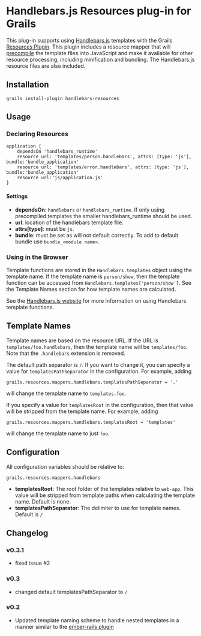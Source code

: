 # Handlebars.js Resources plug-in for Grails

This plug-in supports using [Handlebars.js](http://handlebarsjs.com/) templates with the Grails [Resources Plugin](http://www.grails.org/plugin/resources).
This plugin includes a resource mapper that will [precompile](http://handlebarsjs.com/precompilation.html) the template files into JavaScript and
make it available for other resource processing, including minification and bundling. The Handlebars.js resource files are also included.

## Installation

    grails install-plugin handlebars-resources

## Usage

### Declaring Resources

    application {
        dependsOn 'handlebars_runtime'
        resource url: 'templates/person.handlebars', attrs: [type: 'js'], bundle:'bundle_application'
        resource url: 'templates/error.handlebars', attrs: [type: 'js'], bundle:'bundle_application'
        resource url:'js/application.js'
    }

#### Settings

*   **dependsOn**: `handlebars` or `handlebars_runtime`. If only using precompiled templates the smaller handlebars_runtime should be used.
*   **url**: location of the handlebars template file.
*   **attrs[type]**: must be `js`.
*   **bundle**: must be set as will not default correctly. To add to default bundle use `bundle_<module name>`.

### Using in the Browser

Template functions are stored in the `Handlebars.templates` object using the template name. If the template name is
`person/show`, then the template function can be accessed from `Handlebars.templates['person/show']`. See the Template Names section for how template names are calculated.

See the [Handlebars.js website](http://handlebarsjs.com/) for more information on using Handlebars template functions.

## Template Names

Template names are based on the resource URL. If the URL is `templates/foo.handlebars`, then the template name will be `templates/foo`.
Note that the `.handlebars` extension is removed.

The default path separator is `/`. If you want to change it, you can specify a value for `templatesPathSeparator` in the configuration. For example,
adding

    grails.resources.mappers.handlebars.templatesPathSeparator = '.'

will change the template name to `templates.foo`.

If you specify a value for `templatesRoot` in the configuration, then that value will be stripped from the template name. For example, adding

    grails.resources.mappers.handlebars.templatesRoot = 'templates'

will change the template name to just `foo`.

## Configuration

All configuration variables should be relative to:

    grails.resources.mappers.handlebars

*   **templatesRoot**: The root folder of the templates relative to `web-app`. This value will be stripped from template paths when calculating the template name. Default is none.
*   **templatesPathSeparator**: The delimiter to use for template names. Default is `/`

## Changelog

### v0.3.1

*   fixed issue #2

### v0.3

*   changed default templatesPathSeparator to `/`

### v0.2

*   Updated template naming scheme to handle nested templates in a manner similar to the [ember-rails plugin](https://github.com/emberjs/ember-rails)
